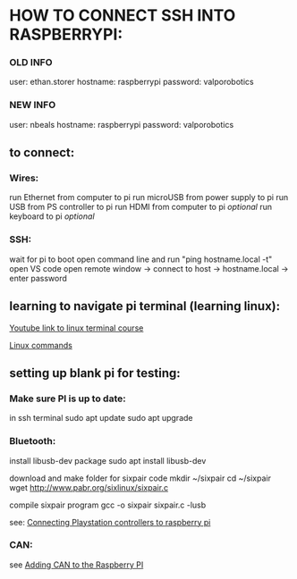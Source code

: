# HOW TO CONNECT SSH INTO RASPBERRYPI:

### OLD INFO
user: ethan.storer
hostname: raspberrypi
password: valporobotics

### NEW INFO
user: nbeals
hostname: raspberrypi
password: valporobotics


## to connect:
### Wires:
run Ethernet from computer to pi
run microUSB from power supply to pi
run USB from PS controller to pi
run HDMI from computer to pi _optional_
run keyboard to pi _optional_

### SSH:
wait for pi to boot
open command line and run "ping hostname.local -t"
open VS code
open remote window -> connect to host -> hostname.local -> enter password

## learning to navigate pi terminal (learning linux):
[Youtube link to linux terminal course](https://www.youtube.com/playlist?list=PLGs0VKk2DiYypuwUUM2wxzcI9BJHK4Bfh)

[Linux commands](https://www.geeksforgeeks.org/linux-commands/)


## setting up blank pi for testing:
### Make sure PI is up to date:
in ssh terminal
    sudo apt update
    sudo apt upgrade

### Bluetooth:
install libusb-dev package
    sudo apt install libusb-dev

download and make folder for sixpair code
    mkdir ~/sixpair
    cd ~/sixpair
    wget http://www.pabr.org/sixlinux/sixpair.c

compile sixpair program
    gcc -o sixpair sixpair.c -lusb


see: [Connecting Playstation controllers to raspberry pi]()

### CAN:

see [Adding CAN to the Raspberry PI]()